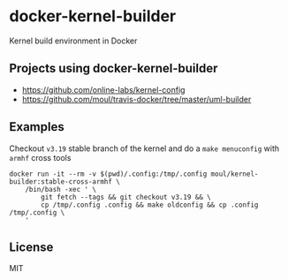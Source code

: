 docker-kernel-builder
=====================

Kernel build environment in Docker

Projects using docker-kernel-builder
------------------------------------

- https://github.com/online-labs/kernel-config
- https://github.com/moul/travis-docker/tree/master/uml-builder

Examples
--------

Checkout `v3.19` stable branch of the kernel and do a `make menuconfig` with `armhf` cross tools
```
docker run -it --rm -v $(pwd)/.config:/tmp/.config moul/kernel-builder:stable-cross-armhf \
	/bin/bash -xec ' \
		git fetch --tags && git checkout v3.19 && \
		cp /tmp/.config .config && make oldconfig && cp .config /tmp/.config \
	'
```

License
-------

MIT
